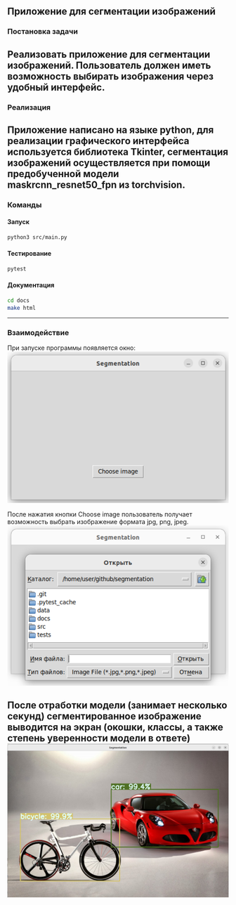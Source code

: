 ## Приложение для сегментации изображений

### Постановка задачи
Реализовать приложение для сегментации изображений. Пользователь должен иметь возможность выбирать изображения через удобный интерфейс.
------

### Реализация
Приложение написано на языке python, для реализации графического интерфейса используется библиотека Tkinter, сегментация изображений осуществляется при помощи предобученной модели maskrcnn_resnet50_fpn из torchvision.
------

### Команды

#### Запуск
``` bash
python3 src/main.py
```
#### Тестирование
``` bash
pytest
```
#### Документация
``` bash
cd docs
make html
```
------


### Взаимодействие
При запуске программы появляется окно:
![](data/readme_data/start.png)

После нажатия кнопки Choose image пользователь получает возможность выбрать изображение формата jpg, png, jpeg.
![](data/readme_data/choose_image.png)

После отработки модели (занимает несколько секунд) сегментированное изображение выводится на экран (окошки, классы, а также степень уверенности модели в ответе)
![](data/readme_data/output.png)
------

